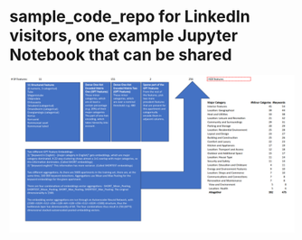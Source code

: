 # sample_code_repo for LinkedIn visitors, one example Jupyter Notebook that can be shared 
![Features](features.png)
